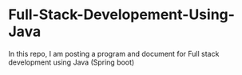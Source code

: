 # Full-Stack-Developement-Using-Java

In this repo, I am posting a program and document for Full stack development using Java (Spring boot)
